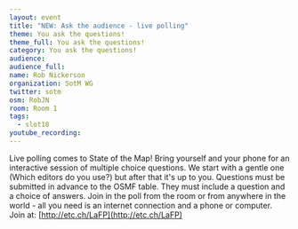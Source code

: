 ```yaml
---
layout: event
title: "NEW: Ask the audience - live polling"
theme: You ask the questions!
theme_full: You ask the questions!
category: You ask the questions!
audience:
audience_full:
name: Rob Nickerson
organization: SotM WG
twitter: sotm
osm: RobJN
room: Room 1
tags:
  - slot18
youtube_recording:
---
```

Live polling comes to State of the Map! Bring yourself and your phone for an interactive session of multiple choice questions. We start with a gentle one (Which editors do you use?) but after that it's up to you. Questions must be submitted in advance to the OSMF table. They must include a question and a choice of answers. Join in the poll from the room or from anywhere in the world - all you need is an internet connection and a phone or computer. Join at: [http://etc.ch/LaFP](http://etc.ch/LaFP)
